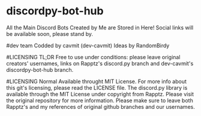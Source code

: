 # discordpy-bot-hub
All the Main Discord Bots Created by Me are Stored in Here!
Social links will be available soon, please stand by.

#dev team
Codded by cavmit (dev-cavmit)
Ideas by RandomBirdy


#LICENSING TL;DR
Free to use under conditions: please leave original creators' usernames, links on Rapptz's discord.py branch and dev-cavmit's discordpy-bot-hub branch.

#LICENSING Normal
Available throught MIT License. For more info about this git's licensing, please read the LICENSE file.
The discord.py library is available through the MIT License under copyright from Rapptz. Please visit the original repository for more information.
Please make sure to leave both Rapptz's and my references of original github branches and our usernames.
